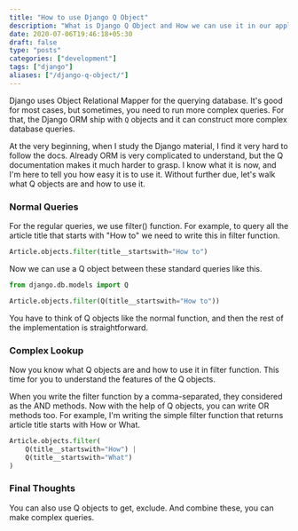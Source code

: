 ```yaml
---
title: "How to use Django Q Object"
description: "What is Django Q Object and How we can use it in our application simple guide"
date: 2020-07-06T19:46:18+05:30
draft: false
type: "posts"
categories: ["development"]
tags: ["django"]
aliases: ["/django-q-object/"]
---
```


Django uses Object Relational Mapper for the querying database. It's good for most cases, but sometimes, you need to run more complex queries. For that, the Django ORM ship with `Q` objects and it can construct more complex database queries.

At the very beginning, when I study the Django material, I find it very hard to follow the docs. Already ORM is very complicated to understand, but the Q documentation makes it much harder to grasp. I know what it is now, and I'm here to tell you how easy it is to use it. Without further due, let's walk what Q objects are and how to use it.

### Normal Queries

For the regular queries, we use filter() function. For example, to query all the article title that starts with "How to" we need to write this in filter function. 

```python
Article.objects.filter(title__startswith="How to")
```

Now we can use a Q object between these standard queries like this.

```python
from django.db.models import Q

Article.objects.filter(Q(title__startswith="How to"))
```

You have to think of Q objects like the normal function, and then the rest of the implementation is straightforward.

### Complex Lookup

Now you know what Q objects are and how to use it in filter function. This time for you to understand the features of the Q objects. 

When you write the filter function by a comma-separated, they considered as the AND methods. Now with the help of Q objects, you can write OR methods too. For example, I'm writing the simple filter function that returns article title starts with How or What. 

```python
Article.objects.filter(
    Q(title__startswith="How") | 
    Q(title__startswith="What")
)
```

### Final Thoughts

You can also use Q objects to get, exclude. And combine these, you can make complex queries.
